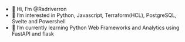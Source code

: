 - 👋 Hi, I’m @Radriverron
- 👀 I’m interested in Python, Javascript, Terraform(HCL), PostgreSQL, Svelte and Powershell 
- 🌱 I’m currently learning Python Web Frameworks and Analytics using FastAPI and flask


<!---
Radriverron/Radriverron is a ✨ special ✨ repository because its `README.md` (this file) appears on your GitHub profile.
You can click the Preview link to take a look at your changes.
--->
